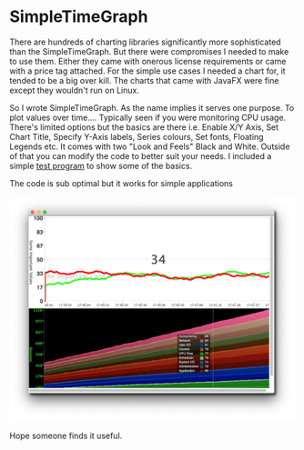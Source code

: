 # SimpleTimeGraph
There are hundreds of charting libraries significantly more sophisticated than the SimpleTimeGraph. But there were compromises I needed to make to use them. Either they came with onerous license requirements or came with a price tag attached. For the simple use cases I needed a chart for, it tended to be a big over kill. The charts that came with JavaFX were fine except they wouldn't run on Linux.

So I wrote SimpleTimeGraph. As the name implies it serves one purpose. To plot values over time.... Typically seen if you were monitoring CPU usage. There's limited options but the basics are there i.e. Enable X/Y Axis, Set Chart Title, Specify Y-Axis labels, Series colours, Set fonts, Floating Legends etc. It comes with two "Look and Feels" Black and White. Outside of that you can modify the code to better suit your needs. I included a simple [test program](https://github.com/domgiles/SimpleTimeGraph/blob/master/src/com/dom/util/graphs/GraphTestFrame.java) to show some of the basics.

The code is sub optimal but it works for simple applications

![SimpleTimeGraph](https://github.com/domgiles/SimpleTimeGraph/blob/master/img/SimpleTimeGraph.png)

Hope someone finds it useful.
